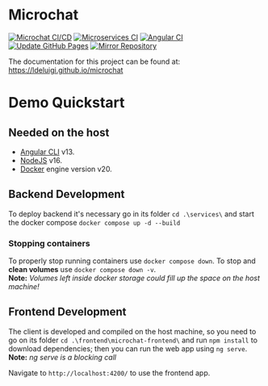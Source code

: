# Microchat
[![Microchat CI/CD](https://github.com/ldeluigi/microchat/actions/workflows/main.ci-cd.yml/badge.svg?branch=master&event=push)](https://github.com/ldeluigi/microchat/actions/workflows/main.ci-cd.yml)
[![Microservices CI](https://github.com/ldeluigi/microchat/actions/workflows/backend.ci.yml/badge.svg?branch=master&event=push)](https://github.com/ldeluigi/microchat/actions/workflows/backend.ci.yml)
[![Angular CI](https://github.com/ldeluigi/microchat/actions/workflows/frontend.ci.yml/badge.svg?branch=master&event=push)](https://github.com/ldeluigi/microchat/actions/workflows/frontend.ci.yml)
[![Update GitHub Pages](https://github.com/ldeluigi/microchat/actions/workflows/gh-pages.yml/badge.svg?branch=master&event=push)](https://ldeluigi.github.io/microchat/)
[![Mirror Repository](https://github.com/ldeluigi/microchat/actions/workflows/mirror.yml/badge.svg?branch=master&event=push)](https://gitlab.com/pika-lab/courses/ds/projects/ds-project-angelini-deluigi-magnani-ay2021)

The documentation for this project can be found at:
https://ldeluigi.github.io/microchat


# Demo Quickstart

## Needed on the host

- [Angular CLI](https://github.com/angular/angular-cli) v13.
- [NodeJS](https://nodejs.org/) v16.
- [Docker](https://www.docker.com/) engine version v20.

## Backend Development

To deploy backend it's necessary go in its folder `cd .\services\` and start the docker compose `docker compose up -d --build`

### Stopping containers

To properly stop running containers use `docker compose down`.
To stop and **clean volumes** use `docker compose down -v`.  
**Note:** _Volumes left inside docker storage could fill up the space on the host machine!_

## Frontend Development

The client is developed and compiled on the host machine, so you need to go on its folder `cd .\frontend\microchat-frontend\` and run `npm install` to download dependencies; then you can run the web app using `ng serve`.
**Note:** _ng serve is a blocking call_

Navigate to `http://localhost:4200/` to use the frontend app.
